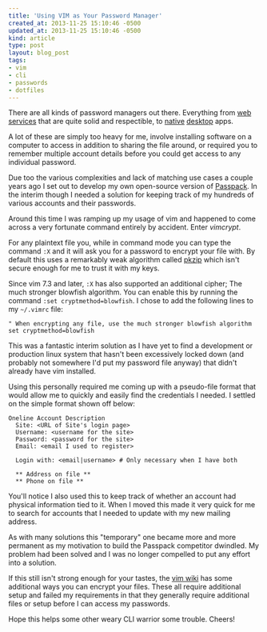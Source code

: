 ```yaml
---
title: 'Using VIM as Your Password Manager'
created_at: 2013-11-25 15:10:46 -0500
updated_at: 2013-11-25 15:10:46 -0500
kind: article
type: post
layout: blog_post
tags:
- vim
- cli
- passwords
- dotfiles
---
```


There are all kinds of password managers out there. Everything from [web
services][1] that are quite solid and respectible, to [native][2] [desktop][3]
apps.

A lot of these are simply too heavy for me, involve installing software on a
computer to access in addition to sharing the file around, or required you to
remember multiple account details before you could get access to any individual
password.

Due too the various complexities and lack of matching use cases a couple years
ago I set out to develop my own open-source version of [Passpack][1]. In the
interim though I needed a solution for keeping track of my hundreds of various
accounts and their passwords.

Around this time I was ramping up my usage of vim and happened to come across a
very fortunate command entirely by accident. Enter *vimcrypt*.

For any plaintext file you, while in command mode you can type the command `:X`
and it will ask you for a password to encrypt your file with. By default this
uses a remarkably weak algorithm called [pkzip][4] which isn't secure enough
for me to trust it with my keys.

Since vim 7.3 and later, `:X` has also supported an additional cipher; The much
stronger blowfish algorithm. You can enable this by running the command `:set
cryptmethod=blowfish`. I chose to add the following lines to my `~/.vimrc`
file:

```
" When encrypting any file, use the much stronger blowfish algorithm
set cryptmethod=blowfish
```

This was a fantastic interim solution as I have yet to find a development or
production linux system that hasn't been excessively locked down (and probably
not somewhere I'd put my password file anyway) that didn't already have vim
installed.

Using this personally required me coming up with a pseudo-file format that
would allow me to quickly and easily find the credentials I needed. I settled
on the simple format shown off below:

```
Oneline Account Description
  Site: <URL of Site's login page>
  Username: <username for the site>
  Password: <password for the site>
  Email: <email I used to register>

  Login with: <email|username> # Only necessary when I have both

  ** Address on file **
  ** Phone on file **
```

You'll notice I also used this to keep track of whether an account had physical
information tied to it. When I moved this made it very quick for me to search
for accounts that I needed to update with my new mailing address.

As with many solutions this "temporary" one became more and more permanent as
my motivation to build the Passpack competitor dwindled. My problem had been
solved and I was no longer compelled to put any effort into a solution.

If this still isn't strong enough for your tastes, the [vim wiki][5] has some
additional ways you can encrypt your files. These all require additional setup
and failed my requirements in that they generally require additional files or
setup before I can access my passwords.

Hope this helps some other weary CLI warrior some trouble. Cheers!

[1]: https://www.passpack.com/en/home/
[2]: https://lastpass.com/
[3]: http://keepass.info/
[4]: https://en.wikipedia.org/wiki/PKZIP
[5]: http://vim.wikia.com/wiki/Encryption

